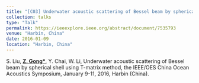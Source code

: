 ```yaml
---
title: "[C03] Underwater acoustic scattering of Bessel beam by spherical shell using T-matrix method"
collection: talks
type: "Talk"
permalink: https://ieeexplore.ieee.org/abstract/document/7535793
venue: "Harbin, China"
date: 2016-01-09
location: "Harbin, China"
---
```


S. Liu, <u><b>Z. Gong*</b></u>, Y. Chai, W. Li, Underwater acoustic scattering of Bessel beam by spherical shell using T-matrix method, the IEEE/OES China Ocean Acoustics Symposium, January 9-11, 2016, Harbin (China).

